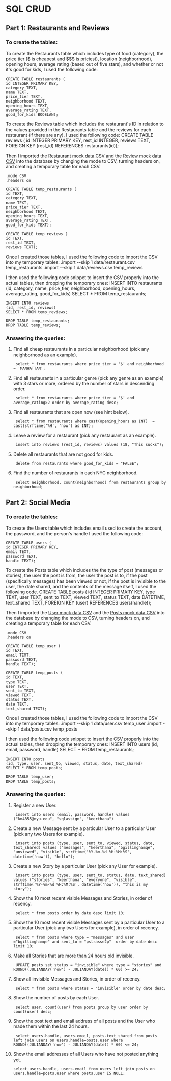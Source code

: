 # SQL CRUD

## Part 1: Restaurants and Reviews

### To create the tables:

To create the Restaurants table which includes type of food (category), the price tier ($ is cheapest and $$$ is priciest), location (neighborhood), opening hours, average rating (based out of five stars), and whether or not it's good for kids, I used the following code:

    CREATE TABLE restaurants (
    id INTEGER PRIMARY KEY, 
    category TEXT, 
    name TEXT, 
    price_tier TEXT, 
    neighborhood TEXT, 
    opening_hours TEXT, 
    average_rating TEXT, 
    good_for_kids BOOELAN);

To create the Reviews table which includes the restaurant's ID in relation to the values provided in the Restaurants table and the reviews for each restaurant (if there are any), I used the following code:
    CREATE TABLE reviews (
    id INTEGER PRIMARY KEY,
    rest_id INTEGER,
    reviews TEXT,
    FOREIGN KEY (rest_id) REFERENCES restaurants(id));

Then I imported the [Restaurant mock data CSV](data/restaurant.csv) and the [Review mock data CSV](data/reviews.csv) into the database by changing the mode to CSV, turning headers on, and creating a temporary table for each CSV.

    .mode CSV
    .headers on

    CREATE TABLE temp_restaurants (
    id TEXT, 
    category TEXT, 
    name TEXT, 
    price_tier TEXT, 
    neighborhood TEXT, 
    opening_hours TEXT, 
    average_rating TEXT, 
    good_for_kids TEXT);

    CREATE TABLE temp_reviews (
    id TEXT,
    rest_id TEXT,
    reviews TEXT);

Once I created those tables, I used the following code to import the CSV into my temporary tables:
        .import --skip 1 data/restaurant.csv temp_restaurants
        .import --skip 1 data/reviews.csv temp_reviews

I then used the following code snippet to insert the CSV properly into the actual tables, then dropping the temporary ones:
    INSERT INTO restaurants
    (id, category, name, price_tier, neighborhood, opening_hours, average_rating, good_for_kids)
    SELECT * FROM temp_restaurants;

    INSERT INTO reviews
    (id, rest_id, reviews)
    SELECT * FROM temp_reviews;

    DROP TABLE temp_restaurants;
    DROP TABLE temp_reviews;

### Answering the queries:

1. Find all cheap restaurants in a particular neighborhood (pick any neighborhood as an example).
        
        select * from restaurants where price_tier = '$' and neighborhood = 'MANHATTAN';

2. Find all restaurants in a particular genre (pick any genre as an example) with 3 stars or more, ordered by the number of stars in descending order.
        
        select * from restaurants where price_tier = '$' and average_rating>2 order by average_rating desc;
        
3. Find all restaurants that are open now (see hint below).
        
        select * from restaurants where cast(opening_hours as INT)  = cast(strftime('%H', 'now') as INT);

4. Leave a review for a restaurant (pick any restaurant as an example).
        
        insert into reviews (rest_id, reviews) values (18, "This sucks");
5. Delete all restaurants that are not good for kids.
        
        delete from restaurants where good_for_kids = "FALSE";

6. Find the number of restaurants in each NYC neighborhood.
        
        select neighborhood, count(neighborhood) from restaurants group by neighborhood;

## Part 2: Social Media

### To create the tables:

To create the Users table which includes email used to create the account, the password, and the person's handle I used the following code:

    CREATE TABLE users (
    id INTEGER PRIMARY KEY,
    email TEXT,
    password TEXT,
    handle TEXT);

To create the Posts table which includes the the type of post (messages or stories), the user the post is from, the user the post is to, if the post (specifically messages) has been viewed or not, if the post is invisible to the user, the date shared, and the contents of the message itself, I used the following code.
    CREATE TABLE posts (
    id INTEGER PRIMARY KEY,
    type TEXT,
    user TEXT,
    sent_to TEXT,
    viewed TEXT,
    status TEXT,
    date DATETIME,
    text_shared TEXT,
    FOREIGN KEY (user) REFERENCES users(handle));

Then I imported the [User mock data CSV](data/user.csv) and the [Posts mock data CSV](data/posts.csv) into the database by changing the mode to CSV, turning headers on, and creating a temporary table for each CSV.

    .mode CSV
    .headers on

    CREATE TABLE temp_user (
    id TEXT,
    email TEXT,
    password TEXT,
    handle TEXT);

    CREATE TABLE temp_posts (
    id TEXT,
    type TEXT,
    user TEXT,
    sent_to TEXT,
    viewed TEXT,
    status TEXT,
    date TEXT,
    text_shared TEXT);

Once I created those tables, I used the following code to import the CSV into my temporary tables:
        .import --skip 1 data/user.csv temp_user
        .import --skip 1 data/posts.csv temp_posts

I then used the following code snippet to insert the CSV properly into the actual tables, then dropping the temporary ones:
    INSERT INTO users
    (id, email, password, handle)
    SELECT * FROM temp_restaurants;

    INSERT INTO posts
    (id, type, user, sent_to, viewed, status, date, text_shared)
    SELECT * FROM temp_posts;

    DROP TABLE temp_user;
    DROP TABLE temp_posts;

### Answering the queries:

1. Register a new User.

        insert into users (email, password, handle) values ("km4855@nyu.edu", "sqlassign", "keerthana")

2. Create a new Message sent by a particular User to a particular User (pick any two Users for example).

        insert into posts (type, user, sent_to, viewed, status, date, text_shared) values ("messages", "keerthana", "bgillimghamqe", "unviewed", "visible", strftime('%Y-%m-%d %H:%M:%S', datetime('now')), "hello");

3. Create a new Story by a particular User (pick any User for example).

        insert into posts (type, user, sent_to, status, date, text_shared) values ("stories", "keerthana", "everyone", "visible", strftime('%Y-%m-%d %H:%M:%S', datetime('now')), "this is my story");

4. Show the 10 most recent visible Messages and Stories, in order of recency.

        select * from posts order by date desc limit 10;

5. Show the 10 most recent visible Messages sent by a particular User to a particular User (pick any two Users for example), in order of recency.

        select * from posts where type = "messages" and user ="bgillimghamqe" and sent_to = "pstrasse2p"  order by date desc limit 10;

6. Make all Stories that are more than 24 hours old invisible.

        UPDATE posts set status = "invisible" where type = "stories" and ROUND((JULIANDAY('now') - JULIANDAY(date)) * 60) >= 24;

7. Show all invisible Messages and Stories, in order of recency.

        select * from posts where status = "invisible" order by date desc;

8. Show the number of posts by each User.

        select user, count(user) from posts group by user order by count(user) desc;

9. Show the post text and email address of all posts and the User who made them within the last 24 hours.

        select users.handle, users.email, posts.text_shared from posts left join users on users.handle=posts.user where ROUND((JULIANDAY('now') - JULIANDAY(date)) * 60) <= 24;

10. Show the email addresses of all Users who have not posted anything yet.

        select users.handle, users.email from users left join posts on users.handle=posts.user where posts.user IS NULL;